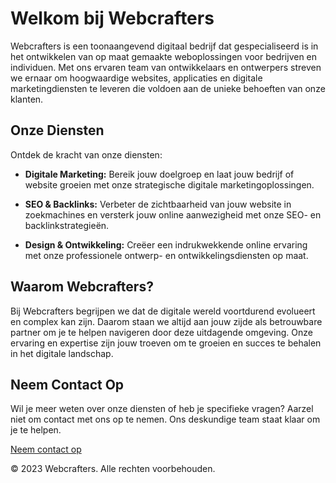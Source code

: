 # Welkom bij Webcrafters

Webcrafters is een toonaangevend digitaal bedrijf dat gespecialiseerd is in het ontwikkelen van op maat gemaakte weboplossingen voor bedrijven en individuen. Met ons ervaren team van ontwikkelaars en ontwerpers streven we ernaar om hoogwaardige websites, applicaties en digitale marketingdiensten te leveren die voldoen aan de unieke behoeften van onze klanten.

## Onze Diensten

Ontdek de kracht van onze diensten:

- **Digitale Marketing:** Bereik jouw doelgroep en laat jouw bedrijf of website groeien met onze strategische digitale marketingoplossingen.

- **SEO & Backlinks:** Verbeter de zichtbaarheid van jouw website in zoekmachines en versterk jouw online aanwezigheid met onze SEO- en backlinkstrategieën.

- **Design & Ontwikkeling:** Creëer een indrukwekkende online ervaring met onze professionele ontwerp- en ontwikkelingsdiensten op maat.

## Waarom Webcrafters?

Bij Webcrafters begrijpen we dat de digitale wereld voortdurend evolueert en complex kan zijn. Daarom staan we altijd aan jouw zijde als betrouwbare partner om je te helpen navigeren door deze uitdagende omgeving. Onze ervaring en expertise zijn jouw troeven om te groeien en succes te behalen in het digitale landschap.

## Neem Contact Op

Wil je meer weten over onze diensten of heb je specifieke vragen? Aarzel niet om contact met ons op te nemen. Ons deskundige team staat klaar om je te helpen.

[Neem contact op](/resources/views/contact.blade.php)

© 2023 Webcrafters. Alle rechten voorbehouden.
